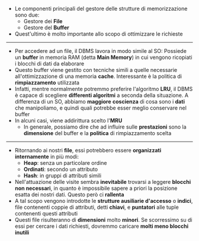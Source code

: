 * Le componenti principali del gestore delle strutture di memorizzazione sono due:
	* Gestore dei __File__
	* Gestore del __Buffer__
* Quest'ultimo è molto importante allo scopo di ottimizzare le richieste
---
* Per accedere ad un file, il DBMS lavora in modo simile al SO: Possiede un __buffer__ in memoria RAM (detta __Main Memory__) in cui vengono ricopiati i blocchi di dati da elaborare
* Questo buffer viene gestito con tecniche simili a quelle necessarie all'ottimizzazione di una memoria __cache__. Interessante è la politica di __rimpiazzamento__ utilizzata
* Infatti, mentre normalmente potremmo preferire l'algoritmo __LRU__, il DBMS è capace di scegliere __differenti algoritmi__ a seconda della situazione. A differenza di un SO, abbiamo __maggiore__ __coscienza__ di cosa sono i __dati__ che manipoliamo, e quindi quali potrebbe esser meglio conservare nel buffer
* In alcuni casi, viene addirittura scelto l'__MRU__
	* In generale, possiamo dire che ad influire sulle __prestazioni__ sono la __dimensione__ del buffer e la __politica__ di rimpiazzamento scelta
---
* Ritornando ai nostri __file__, essi potrebbero essere __organizzati internamente__ in più modi:
	* __Heap__: senza un particolare ordine
	* __Ordinati__: secondo un attributo
	* __Hash__: in gruppi di attributi simili
* Nell'attuazione delle visite sembra __inevitabile__ trovarsi a leggere __blocchi non necessari__, in quanto è impossibile sapere a priori la posizione esatta dei nostri dati. Questo però ci __rallenta__
* A tal scopo vengono introdotte le __strutture ausiliarie d'accesso__ o __indici__, file contenenti coppie di attributi, detti __chiavi__, e __puntatori__ alle tuple contenenti questi attributi
* Questi file risulteranno di __dimensioni__ molto __minori__. Se scorressimo su di essi per cercare i dati richiesti, dovremmo caricare __molti meno blocchi inutili__